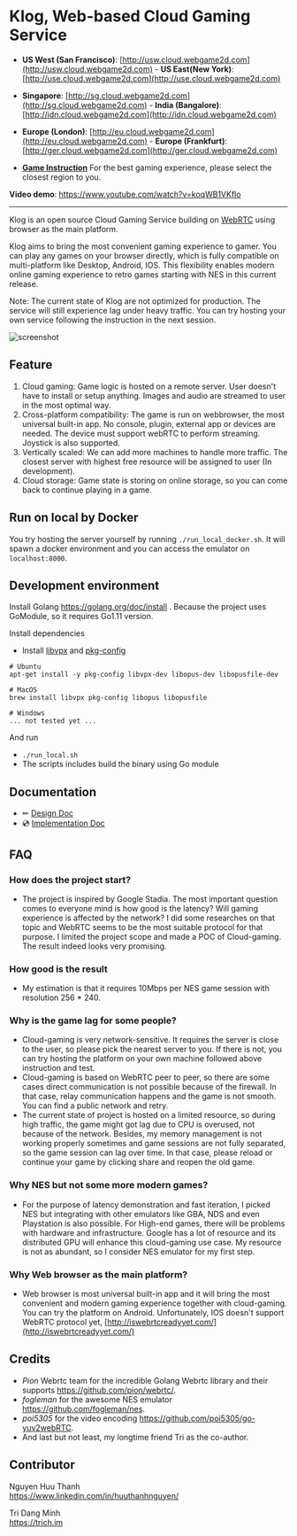 # Klog, Web-based Cloud Gaming Service
- **US West (San Francisco)**: [http://usw.cloud.webgame2d.com](http://usw.cloud.webgame2d.com) - **US East(New York)**: [http://use.cloud.webgame2d.com](http://use.cloud.webgame2d.com)  
- **Singapore**: [http://sg.cloud.webgame2d.com](http://sg.cloud.webgame2d.com) - **India (Bangalore)**: [http://idn.cloud.webgame2d.com](http://idn.cloud.webgame2d.com)
- **Europe (London)**: [http://eu.cloud.webgame2d.com](http://eu.cloud.webgame2d.com) - **Europe (Frankfurt)**: [http://ger.cloud.webgame2d.com](http://ger.cloud.webgame2d.com)  

- [**Game Instruction**](document/instruction/)
For the best gaming experience, please select the closest region to you.   

**Video demo**: https://www.youtube.com/watch?v=koqWB1VKflo

---

Klog is an open source Cloud Gaming Service building on [WebRTC](https://github.com/pion) using browser as the main platform.  
  
Klog aims to bring the most convenient gaming experience to gamer. You can play any games on your browser directly, which is fully compatible on multi-platform like Desktop, Android, IOS. This flexibility enables modern online gaming experience to retro games starting with NES in this current release.  

Note: The current state of Klog are not optimized for production. The service will still experience lag under heavy traffic. You can try hosting your own service following the instruction in the next session.  

![screenshot](document/img/landing-page.gif)

## Feature
1. Cloud gaming: Game logic is hosted on a remote server. User doesn't have to install or setup anything. Images and audio are streamed to user in the most optimal way.
2. Cross-platform compatibility: The game is run on webbrowser, the most universal built-in app. No console, plugin, external app or devices are needed. The device must support webRTC to perform streaming. Joystick is also supported.
3. Vertically scaled: We can add more machines to handle more traffic. The closest server with highest free resource will be assigned to user (In development).
4. Cloud storage: Game state is storing on online storage, so you can come back to continue playing in a game.

## Run on local by Docker

You try hosting the server yourself by running `./run_local_docker.sh`. It will spawn a docker environment and you can access the emulator on `localhost:8000`.  

## Development environment

Install Golang https://golang.org/doc/install . Because the project uses GoModule, so it requires Go1.11 version.

Install dependencies  

  * Install [libvpx](https://www.webmproject.org/code/) and [pkg-config](https://www.freedesktop.org/wiki/Software/pkg-config/)
```
# Ubuntu
apt-get install -y pkg-config libvpx-dev libopus-dev libopusfile-dev

# MacOS
brew install libvpx pkg-config libopus libopusfile

# Windows
... not tested yet ...
```

And run 
  * `./run_local.sh`
  * The scripts includes build the binary using Go module

## Documentation
- ✏ [Design Doc](document/designdoc/)  
- 💿 [Implementation Doc](document/implementation/)  

## FAQ

### How does the project start?

- The project is inspired by Google Stadia. The most important question comes to everyone mind is how good is the latency? Will gaming experience is affected by the network? I did some researches on that topic and WebRTC seems to be the most suitable protocol for that purpose. I limited the project scope and made a POC of Cloud-gaming. The result indeed looks very promising.  

### How good is the result

- My estimation is that it requires 10Mbps per NES game session with resolution 256 * 240.

### Why is the game lag for some people?

- Cloud-gaming is very network-sensitive. It requires the server is close to the user, so please pick the nearest server to you. If there is not, you can try hosting the platform on your own machine followed above instruction and test.  
- Cloud-gaming is based on WebRTC peer to peer, so there are some cases direct communication is not possible because of the firewall. In that case, relay communication happens and the game is not smooth. You can find a public network and retry.  
- The current state of project is hosted on a limited resource, so during high traffic, the game might got lag due to CPU is overused, not because of the network. Besides, my memory management is not working properly sometimes and game sessions are not fully separated, so the game session can lag over time. In that case, please reload or continue your game by clicking share and reopen the old game.  

### Why NES but not some more modern games?

- For the purpose of latency demonstration and fast iteration, I picked NES but integrating with other emulators like GBA, NDS and even Playstation is also possible. For High-end games, there will be problems with hardware and infrastructure. Google has a lot of resource and its distributed GPU will enhance this cloud-gaming use case. My resource is not as abundant, so I consider NES emulator for my first step.

### Why Web browser as the main platform?

- Web browser is most universal built-in app and it will bring the most convenient and modern gaming experience together with cloud-gaming. You can try the platform on Android. Unfortunately, IOS doesn't support WebRTC protocol yet, [http://iswebrtcreadyyet.com/](http://iswebrtcreadyyet.com/)

## Credits

* *Pion* Webrtc team for the incredible Golang Webrtc library and their supports https://github.com/pion/webrtc/.  
* *fogleman* for the awesome NES emulator https://github.com/fogleman/nes.  
* *poi5305* for the video encoding https://github.com/poi5305/go-yuv2webRTC.  
* And last but not least, my longtime friend Tri as the co-author. 

## Contributor

Nguyen Huu Thanh  
https://www.linkedin.com/in/huuthanhnguyen/  

Tri Dang Minh  
https://trich.im  

